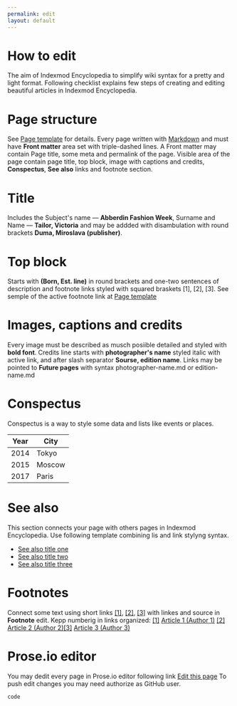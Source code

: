 ```yaml
---
permalink: edit
layout: default
---
```


# How to edit 

The aim of Indexmod Encyclopedia to simplify wiki syntax for a pretty and light format. Following checklist explains few steps of creating and editing beautiful articles in Indexmod Encyclopedia.

# Page structure 

See [Page template](page-template.md) for details. Every page written with [Markdown](https://daringfireball.net/projects/markdown/syntax) and must have **Front matter** area set with triple-dashed lines. A Front matter may contain Page title, some meta and permalink of the page. Visible area of the page contain page title, top block, image with captions and credits, **Conspectus**, **See also** links and footnote section.

# Title  

Includes the Subject's name — **Abberdin Fashion Week**, Surname and Name — **Tailor, Victoria** and may be addded with disambulation with round brackets **Duma, Miroslava (publisher)**.  

# Top block

Starts with **(Born, Est. line)** in round brackets and one-two sentences of description and footnote links styled with squared braskets [1], [2], [3]. See semple of the active footnote link at [Page template](page-template.md)

# Images, captions and credits 

Every image must be described as musch posiible detailed and styled with **bold font**. Credits line starts with **photographer's name** styled italic with active link, and after slash separator **Sourse, edition name**. Links may be pointed to **Future pages** with syntax photographer-name.md or edition-name.md

# Conspectus

Conspectus is a way to style some data and lists like events or places. 

|Year|City|
|----|-----|
|2014|Tokyo|
|2015|Moscow|
|2017|Paris|

# See also 

This section connects your page with others pages in Indexmod Encyclopedia. Use following template combining lis and link stylyng syntax. 

+ [See also title one](page-template)
+ [See also title two](page-template)
+ [See also title three](page-template)

# Footnotes 

Connect some text using short links <span id="a1">[\[1\]](#f1)</span>, <span id="a2">[\[2\]](#f2)</span>, <span id="a3">[\[3\]](#f3)</span> with linkes and source in **Footnote** edit. Kepp numberig in links organized: [[1]](#a1) <span id="f1"></span> [Article 1 (Author 1)](http://example.net/article) [[2]](#a2) <span id="f2"></span> [Article 2 (Author 2)](http://example.net/article)[[3]](#a3) <span id="f3"></span> [Article 3 (Author 3)](http://example.net/article)


# Prose.io editor 

You may dedit every page in Prose.io editor following link [Edit this page](http://prose.io/#indexmod/encyclopedia/edit/master/page-template.md) To push edit changes you may need authorize as GitHub user.

`code` 
